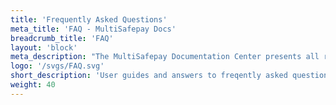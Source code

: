 ```yaml
---
title: 'Frequently Asked Questions'
meta_title: 'FAQ - MultiSafepay Docs'
breadcrumb_title: 'FAQ'
layout: 'block'
meta_description: "The MultiSafepay Documentation Center presents all relevant information about our Plugins and API. You can also find support pages for payment methods, tools and general questions as well as the contact details of our Support and Integration Teams."
logo: '/svgs/FAQ.svg'
short_description: 'User guides and answers to freqently asked questions.'
weight: 40
---
```

